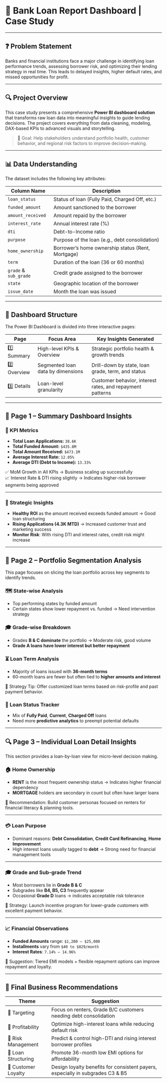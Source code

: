 # 💼 Bank Loan Report Dashboard | Case Study

---

## ❓ Problem Statement

Banks and financial institutions face a major challenge in identifying loan performance trends, assessing borrower risk, and optimizing their lending strategy in real time. This leads to delayed insights, higher default rates, and missed opportunities for profit.

---

## 🔍 Project Overview

This case study presents a comprehensive **Power BI dashboard solution** that transforms raw loan data into meaningful insights to guide lending decisions. The project covers everything from data cleaning, modeling, DAX-based KPIs to advanced visuals and storytelling.

> 🧠 Goal: Help stakeholders understand portfolio health, customer behavior, and regional risk factors to improve decision-making.

---

## 📊 Data Understanding

The dataset includes the following key attributes:

| Column Name        | Description                                        |
|--------------------|----------------------------------------------------|
| `loan_status`      | Status of loan (Fully Paid, Charged Off, etc.)    |
| `funded_amount`    | Amount sanctioned to the borrower                 |
| `amount_received`  | Amount repaid by the borrower                     |
| `interest_rate`    | Annual interest rate (%)                          |
| `dti`              | Debt-to-Income ratio                              |
| `purpose`          | Purpose of the loan (e.g., debt consolidation)    |
| `home_ownership`   | Borrower’s home ownership status (Rent, Mortgage) |
| `term`             | Duration of the loan (36 or 60 months)            |
| `grade` & `sub_grade` | Credit grade assigned to the borrower         |
| `state`            | Geographic location of the borrower               |
| `issue_date`       | Month the loan was issued                         |

---

## 🧭 Dashboard Structure

The Power BI Dashboard is divided into three interactive pages:

| Page | Focus Area              | Key Insights Generated |
|------|--------------------------|-------------------------|
| 1️⃣ Summary   | High-level KPIs & Overview   | Strategic portfolio health & growth trends |
| 2️⃣ Overview  | Segmented loan data by dimensions | Drill-down by state, loan grade, term, and status |
| 3️⃣ Details   | Loan-level granularity        | Customer behavior, interest rates, and repayment patterns |

---

## 🔢 Page 1 – Summary Dashboard Insights

### 🎯 KPI Metrics
- **Total Loan Applications:** `38.6K`  
- **Total Funded Amount:** `$435.8M`  
- **Total Amount Received:** `$473.1M`  
- **Average Interest Rate:** `12.05%`  
- **Average DTI (Debt to Income):** `13.33%`

✅ MoM Growth in All KPIs → Business scaling up successfully  
📈 Interest Rate & DTI rising slightly → Indicates higher-risk borrower segments being approved

---

### 🧠 Strategic Insights
- **Healthy ROI** as the amount received exceeds funded amount → Good loan structuring
- **Rising Applications (4.3K MTD)** → Increased customer trust and marketing success
- **Monitor Risk**: With rising DTI and interest rates, credit risk might increase

---

## 📍 Page 2 – Portfolio Segmentation Analysis

This page focuses on slicing the loan portfolio across key segments to identify trends.

### 🗺️ State-wise Analysis
- Top performing states by funded amount
- Certain states show lower repayment vs. funded → Need intervention strategy

### 🎓 Grade-wise Breakdown
- Grades **B & C dominate** the portfolio → Moderate risk, good volume
- **Grade A loans have lower interest but better repayment**

### ⏳ Loan Term Analysis
- Majority of loans issued with **36-month terms**
- 60-month loans are fewer but often tied to **higher amounts and interest**

📌 Strategy Tip: Offer customized loan terms based on risk-profile and past payment behavior.

### 🔴 Loan Status Tracker
- Mix of **Fully Paid**, **Current**, **Charged Off** loans
- Need more **predictive analytics** to preempt potential defaults

---

## 🔍 Page 3 – Individual Loan Detail Insights

This section provides a loan-by-loan view for micro-level decision making.

### 🏠 Home Ownership
- **RENT** is the most frequent ownership status → Indicates higher financial dependency
- **MORTGAGE** holders are secondary in count but often have larger loans

📌 Recommendation: Build customer personas focused on renters for financial literacy & planning tools.

---

### 💳 Loan Purpose
- Dominant reasons: **Debt Consolidation**, **Credit Card Refinancing**, **Home Improvement**
- High interest loans usually tagged to **debt** → Strong need for financial management tools

---

### 🎓 Grade and Sub-grade Trend
- Most borrowers lie in **Grade B & C**
- Subgrades like **B4, B5, C3** frequently appear
- Occasional **Grade D** loans → indicates acceptable risk tolerance

📌 Strategy: Launch incentive program for lower-grade customers with excellent payment behavior.

---

### 📈 Financial Observations
- **Funded Amounts** range: `$1,200 – $25,000`
- **Installments** vary from `$40 to $829/month`
- **Interest Rates**: `7.14% – 14.96%`

📌 Suggestion: Tiered EMI models + flexible repayment options can improve repayment and loyalty.

---

## 🧠 Final Business Recommendations

| Theme | Suggestion |
|-------|------------|
| 🎯 Targeting | Focus on renters, Grade B/C customers needing debt consolidation |
| 💸 Profitability | Optimize high-interest loans while reducing default risk |
| 🧪 Risk Management | Predict & control high-DTI and rising interest borrower profiles |
| 🔄 Loan Structuring | Promote 36-month low EMI options for affordability |
| 🤝 Customer Loyalty | Design loyalty benefits for consistent payers, especially in subgrades C3 & B5 |


